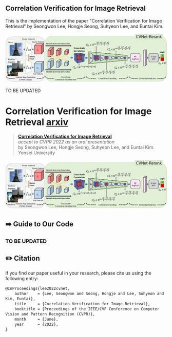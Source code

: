 ## Correlation Verification for Image Retrieval
This is the implementation of the paper "Correlation Verification for Image Retrieval" by Seongwon Lee, Hongje Seong, Suhyeon Lee, and Euntai Kim.


<p align="middle">
    <img src="assets/CVNet_rerank_architecture.jpg">
</p>

TO BE UPDATED
# Correlation Verification for Image Retrieval [arxiv](https://arxiv.org/abs/2203.16507)

> [**Correlation Verification for Image Retrieval**](https://arxiv.org/abs/2204.01458)<br>
> _accept to CVPR 2022 as an oral presentation_ <br>
> by Seongwon Lee, Hongje Seong, Suhyeon Lee, and Euntai Kim.<br>
> Yonsei University
> 

<p align="middle">
    <img src="assets/CVNet_rerank_architecture.jpg">
</p>

## ➡️ Guide to Our Code

### TO BE UPDATED

## ✏️ Citation
If you find our paper useful in your research, please cite us using the following entry:
```
@InProceedings{lee2022cvnet, 
    author    = {Lee, Seongwon and Seong, Hongje and Lee, Suhyeon and Kim, Euntai},
    title     = {Correlation Verification for Image Retrieval},
    booktitle = {Proceedings of the IEEE/CVF Conference on Computer Vision and Pattern Recognition (CVPR)},
    month     = {June},
    year      = {2022},
}
```
